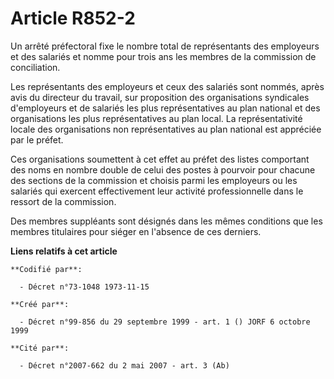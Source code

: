 # Article R852-2

Un arrêté préfectoral fixe le nombre total de représentants des employeurs et des salariés et nomme pour trois ans les
membres de la commission de conciliation.

Les représentants des employeurs et ceux des salariés sont nommés, après avis du directeur du travail, sur proposition des
organisations syndicales d'employeurs et de salariés les plus représentatives au plan national et des organisations les plus
représentatives au plan local. La représentativité locale des organisations non représentatives au plan national est
appréciée par le préfet.

Ces organisations soumettent à cet effet au préfet des listes comportant des noms en nombre double de celui des postes à
pourvoir pour chacune des sections de la commission et choisis parmi les employeurs ou les salariés qui exercent
effectivement leur activité professionnelle dans le ressort de la commission.

Des membres suppléants sont désignés dans les mêmes conditions que les membres titulaires pour siéger en l'absence de ces
derniers.

**Liens relatifs à cet article**

	**Codifié par**:

	  - Décret n°73-1048 1973-11-15

	**Créé par**:

	  - Décret n°99-856 du 29 septembre 1999 - art. 1 () JORF 6 octobre 1999

	**Cité par**:

	  - Décret n°2007-662 du 2 mai 2007 - art. 3 (Ab)
